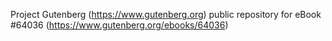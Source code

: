 Project Gutenberg (https://www.gutenberg.org) public repository for
eBook #64036 (https://www.gutenberg.org/ebooks/64036)
